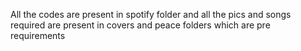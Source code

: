 All the codes are present in spotify folder and all the pics and songs required are present in covers and peace folders which are pre requirements 
